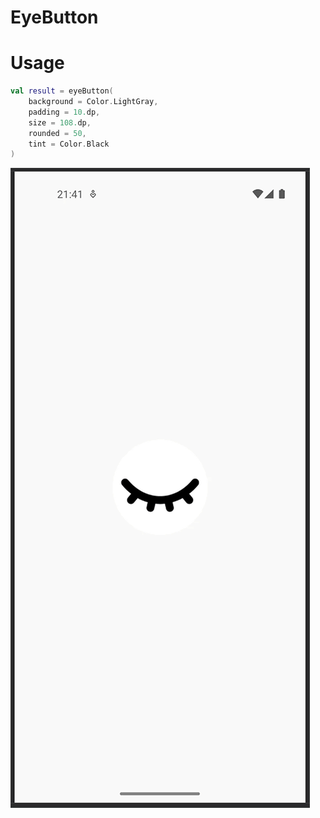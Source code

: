 # EyeButton

# Usage

```kotlin
val result = eyeButton(
    background = Color.LightGray,
    padding = 10.dp,
    size = 108.dp,
    rounded = 50,
    tint = Color.Black
)
```
![Image](img.gif)
